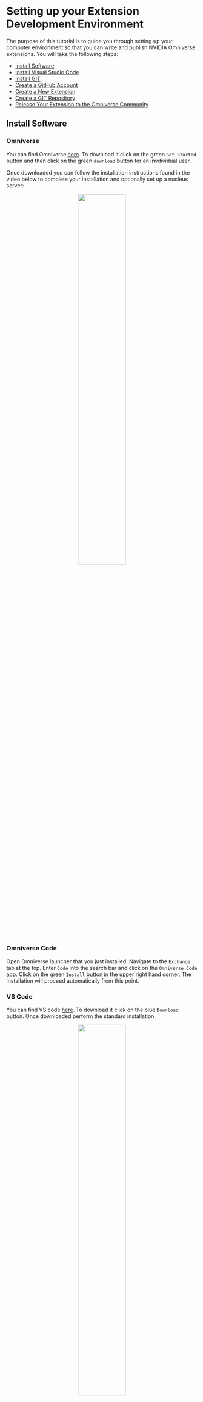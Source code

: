 # Setting up your Extension Development Environment

The purpose of this tutorial is to guide you through setting up your computer environment so that you can write and publish NVIDIA Omniverse extensions. You will take the following steps:

- [Install Software](#install-software)
- [Install Visual Studio Code](#install-vs-code)
- [Install GIT](#install-git)
- [Create a GitHub Account](#create-a-github-account)
- [Create a New Extension](#create-a-new-extension)
- [Create a GIT Repository](#create-a-git-repository)
- [Release Your Extension to the Omniverse Community](#release-your-extension-to-the-omniverse-community)

## Install Software

### Omniverse

You can find Omniverse [here](https://www.nvidia.com/en-us/omniverse/). To download it click on the green `Get Started` button and then click on the green `download` button for an invdividual user.

Once downloaded you can follow the installation instructions found in the video below to complete your installation and optionally set up a nucleus server:

<p align="center">
    <a href="https://www.youtube.com/watch?v=MbsFBukGOZE">
        <img src="https://img.youtube.com/vi/MbsFBukGOZE/0.jpg" width=50%>
    </a>
<p>

### Omniverse Code

Open Omniverse launcher that you just installed. Navigate to the `Exchange` tab at the top. Enter `Code` into the search bar and click on the `Omniverse Code` app. Click on the green `Install` button in the upper right hand corner. The installation will proceed automatically from this point.

### VS Code

You can find VS code [here](https://code.visualstudio.com/). To download it click on the blue `Download` button. Once downloaded perform the standard installation.

<p align="center">
    <a href="https://code.visualstudio.com/">
        <img src="VSCode.png" width=50%>
    </a>
<p>

### Install GIT

You can find the GIT downloads [here](https://git-scm.com/downloads). Click on the button for your operating system such as Windows or macOS. There are various options as you complete this download but the default options have worked well for me in the past.

<p align="center">
    <a href="https://git-scm.com/downloads">
        <img src="GITDownloads.png" width=50%>
    </a>
<p>

## Create a GitHub Account

If you don't have a GitHub account already, the next step is to create one. You create your account at the GitHub home page [here](https://github.com/). Once at the GitHub home page click on the `Sign Up` button in the upper right and follow their instructions. 

<p align="center">
    <a href="https://github.com/">
        <img src="GitHubHome.png" width=50%>
    </a>
<p>

## Create a New Extension

To create a new extension, open the omniverse launcher. Next navigate to the `Library` tab. Click on the `Code` item on the left and then click the white `Launch` button.

At this point it is a good idea to make sure you have a standard folder on your computer where you will put all of your GIT repositories. On my windows computer I like this to be at `C:/Users/YOUR_USER_NAME/Repos`. If you don't already have a folder where you store your code, go ahead and create that now.

Once the Code application opens, click on the `Extensions` tab. Click on the green `+` button and then `New Extension Template Project`. Select your `Repos` folder and click `Create`. Choose a name for the folder your project will be stored in and click `Ok`.

Next you need to name your extension. The first part of the name should be your personal namespace. Mine is StrainFlow; you can choose any namespace unique to you. After that are one or two `.` delimited words that describe your extension. The first word should be more general and if you have a second word it should be more specific. For example, if I wrote an excel reading sample I would name it `StrainFlow.Sample.Excel`.

Click ok and Omniverse will create your extension and launch visual studio code to your extension's folder.

At this point you will write your extension. I highly recommend Paul Cutsinger's [10 minute extension tutorial](https://www.youtube.com/watch?v=eGxV_PGNpOg) and that you join us on [Discord](https://discord.gg/BnEFJvcG) where you can chat with community members, NVIDIA developers, and participate in frequent Omniverse hangouts and hackathons.

## Create a GIT Repository

To create a GIT repository navigate to the `Source Control` tab in visual studio code.

<p align="center">
        <img src="VSCodeTabs.png" width=5%>
<p>

Next click on the blue `Publish to GitHub`. If this is your first time connecting to GitHub from Visual Studio Code you will have to click `allow` when prompted and complete the GitHub login prompt to authorize Visual Studio to access GitHub.

<p align="center">
        <img src="PublishToGitHub.png" width=30%>
<p>

Once you do this, two options will appear in a text entry at the top of Visual Studio. One is the option to publish a private repository to GitHub and one is to publish a public repository. I recomend you select a private repository for now and change it to a public repository when you are ready to share your extension with the world.

<p align="center">
        <img src="PublishToPrivate.png" width=50%>
<p>

If this is your first time publishing to GitHub you may be prompted to sign into github in your browser. There may also be a few popups in the lower right of Visual Studio. I usually select `Open in Github` if prompted and I usually select to periodically fetch to keep my local repo up to date if I am collaborating with others. Using GIT is a topic in itself, but to get started you can write your code, go do the `Source Control` Tab, write a message in the `Commit Message` box, click the check mark to commit your code, and hit the sync button to sync your code with the GitHub server.

## Release Your Extension to the Omniverse Community

In order for your extension to show up directly in the omniverse extensions window, you have to do three things.

1. Add the `omniverse-kit-extension` topic to your repo
2. Create a release
3. Make your repo public

All three of these things are done from your repository on the GitHub website, so first go to GitHub and from your home page select your extension's repository.

### Adding the `omniverse-kit-extension` topic

Once in your repository, click on the gear in the `About` section of your repo.

<p align="center">
        <img src="GitHubAbout.png" width=70%>
<p>

In the popup that appears, add `omniverse-kit-extension` to the topics text field.

<p align="center">
        <img src="GitHubTopic.png" width=40%>
<p>

Click `Save changes`.

### Create a release

To create a release click on the `Create a new release` link in the `Releases` section on the right hand side.

<p align="center">
        <img src="GitHubCreateNewRelease.png" width=70%>
<p>

Once your are on the release page you need to:
1. Click on `Choose a tag`
2. Enter a name such as `v1.0` for your tag
3. Click on `+ Create a new tag`
4. Click on `Publish release`

<p align="center">
        <img src="GitHubFinalizeRelease.png" width=70%>
<p>

### Making your repository public

When your extension is complete and you are ready for it to appear in the extension catalog within Omniverse, go to your repository settings, scroll down to the `Danger Zone` and make your repository public.

## Conclusion

In this tutorial you learned how to Install the software you need to create Omniverse extensions, create a GitHub account, create an extension, publish an extension to GitHub, and make the extension available to the community within Omniverse.  
